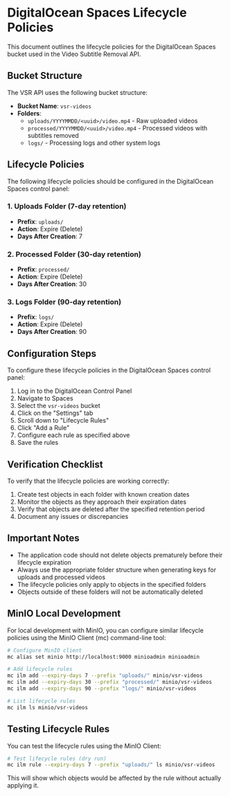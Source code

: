 # DigitalOcean Spaces Lifecycle Policies

This document outlines the lifecycle policies for the DigitalOcean Spaces bucket used in the Video Subtitle Removal API.

## Bucket Structure

The VSR API uses the following bucket structure:

- **Bucket Name**: `vsr-videos`
- **Folders**:
  - `uploads/YYYYMMDD/<uuid>/video.mp4` - Raw uploaded videos
  - `processed/YYYYMMDD/<uuid>/video.mp4` - Processed videos with subtitles removed
  - `logs/` - Processing logs and other system logs

## Lifecycle Policies

The following lifecycle policies should be configured in the DigitalOcean Spaces control panel:

### 1. Uploads Folder (7-day retention)

- **Prefix**: `uploads/`
- **Action**: Expire (Delete)
- **Days After Creation**: 7

### 2. Processed Folder (30-day retention)

- **Prefix**: `processed/`
- **Action**: Expire (Delete)
- **Days After Creation**: 30

### 3. Logs Folder (90-day retention)

- **Prefix**: `logs/`
- **Action**: Expire (Delete)
- **Days After Creation**: 90

## Configuration Steps

To configure these lifecycle policies in the DigitalOcean Spaces control panel:

1. Log in to the DigitalOcean Control Panel
2. Navigate to Spaces
3. Select the `vsr-videos` bucket
4. Click on the "Settings" tab
5. Scroll down to "Lifecycle Rules"
6. Click "Add a Rule"
7. Configure each rule as specified above
8. Save the rules

## Verification Checklist

To verify that the lifecycle policies are working correctly:

1. Create test objects in each folder with known creation dates
2. Monitor the objects as they approach their expiration dates
3. Verify that objects are deleted after the specified retention period
4. Document any issues or discrepancies

## Important Notes

- The application code should not delete objects prematurely before their lifecycle expiration
- Always use the appropriate folder structure when generating keys for uploads and processed videos
- The lifecycle policies only apply to objects in the specified folders
- Objects outside of these folders will not be automatically deleted

## MinIO Local Development

For local development with MinIO, you can configure similar lifecycle policies using the MinIO Client (mc) command-line tool:

```bash
# Configure MinIO client
mc alias set minio http://localhost:9000 minioadmin minioadmin

# Add lifecycle rules
mc ilm add --expiry-days 7 --prefix "uploads/" minio/vsr-videos
mc ilm add --expiry-days 30 --prefix "processed/" minio/vsr-videos
mc ilm add --expiry-days 90 --prefix "logs/" minio/vsr-videos

# List lifecycle rules
mc ilm ls minio/vsr-videos
```

## Testing Lifecycle Rules

You can test the lifecycle rules using the MinIO Client:

```bash
# Test lifecycle rules (dry run)
mc ilm rule --expiry-days 7 --prefix "uploads/" ls minio/vsr-videos
```

This will show which objects would be affected by the rule without actually applying it.
